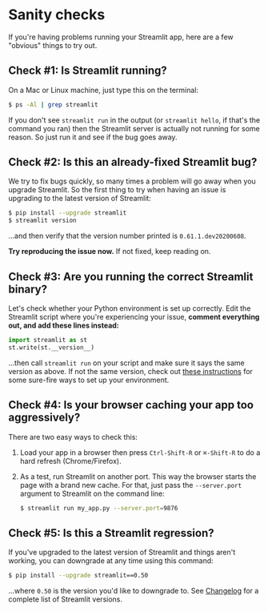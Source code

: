 # Sanity checks

If you're having problems running your Streamlit app, here are a few "obvious"
things to try out.

## Check #1: Is Streamlit running?

On a Mac or Linux machine, just type this on the terminal:

```bash
$ ps -Al | grep streamlit
```

If you don't see `streamlit run` in the output (or `streamlit hello`, if that's
the command you ran) then the Streamlit server is actually not running for some
reason. So just run it and see if the bug goes away.

## Check #2: Is this an already-fixed Streamlit bug?

We try to fix bugs quickly, so many times a problem will go away when you
upgrade Streamlit. So the first thing to try when having an issue is upgrading
to the latest version of Streamlit:

```bash
$ pip install --upgrade streamlit
$ streamlit version
```

...and then verify that the version number printed is `0.61.1.dev20200608`.

**Try reproducing the issue now.** If not fixed, keep reading on.

## Check #3: Are you running the correct Streamlit binary?

Let's check whether your Python environment is set up correctly. Edit the
Streamlit script where you're experiencing your issue, **comment everything
out, and add these lines instead:**

```python
import streamlit as st
st.write(st.__version__)
```

...then call `streamlit run` on your script and make sure it says the same
version as above. If not the same version, check out [these
instructions](clean-install.md) for some sure-fire ways to set up your
environment.

## Check #4: Is your browser caching your app too aggressively?

There are two easy ways to check this:

1. Load your app in a browser then press `Ctrl-Shift-R` or `⌘-Shift-R` to do a
   hard refresh (Chrome/Firefox).

2. As a test, run Streamlit on another port. This way the browser starts the
   page with a brand new cache. For that, just pass the `--server.port`
   argument to Streamlit on the command line:

   ```bash
   $ streamlit run my_app.py --server.port=9876
   ```

## Check #5: Is this a Streamlit regression?

If you've upgraded to the latest version of Streamlit and things aren't
working, you can downgrade at any time using this command:

```bash
$ pip install --upgrade streamlit==0.50
```

...where `0.50` is the version you'd like to downgrade to. See
[Changelog](../changelog.md) for a complete list of Streamlit versions.
